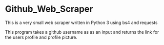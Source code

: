 # Github_Web_Scraper
 This is a very small web scraper written in Python 3 using bs4 and requests

 This program takes a github username as as an input and returns the link for the users profile and profile picture.